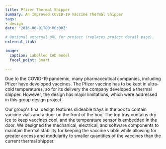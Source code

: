 ```yaml
---
title: Pfizer Thermal Shipper
summary: An Improved COVID-19 Vaccine Thermal Shipper
tags:
- design
date: "2016-06-01T00:00:00Z"

# Optional external URL for project (replaces project detail page).
external_link: 

image:
  caption: Labelled CAD model
  focal_point: Smart

---
```


Due to the COVID-19 pandemic, many pharmaceutical companies, including Pfizer have developed vaccines.
The Pfizer vaccine has to be kept in ultra-cold temperatures, so for its delivery the company developed a thermal shipper.
However, the design has major limitations, which were addressed in this group design project.

Our group's final design features slideable trays in the box to contain vaccine vials and a door on the front of the box.
The top tray contains dry ice to keep vaccines cool, and the temperature sensor is embedded in the door.
We designed the mechanical, electrical, and software components to maintain thermal stability for keeping 
the vaccine viable while allowing for greater access and modularity to smaller quantities of the vaccines 
than the current thermal shipper.